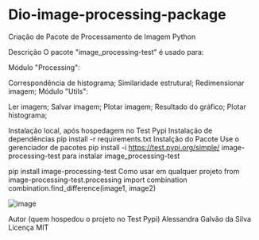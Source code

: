 # Dio-image-processing-package
Criação de Pacote de Processamento de Imagem Python


Descrição
O pacote "image_processing-test" é usado para:

Módulo "Processing":

Correspondência de histograma;
Similaridade estrutural;
Redimensionar imagem;
Módulo "Utils":

Ler imagem;
Salvar imagem;
Plotar imagem;
Resultado do gráfico;
Plotar histograma;

Instalação local, após hospedagem no Test Pypi
 Instalação de dependências
pip install -r requirements.txt
 Instalção do Pacote
Use o gerenciador de pacotes pip install -i https://test.pypi.org/simple/ image-processing-test para instalar image_processing-test

pip install image-processing-test
Como usar em qualquer projeto
from image-processing-test.processing import combination
combination.find_difference(image1, image2)

![image](https://user-images.githubusercontent.com/33034037/195414939-d32faac3-c1e7-437e-bd45-5acb14e1e876.png)

Autor (quem hospedou o projeto no Test Pypi)
Alessandra Galvão da Silva
Licença
MIT
